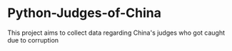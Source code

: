 # Python-Judges-of-China
This project aims to collect data regarding China's judges who got caught due to corruption
